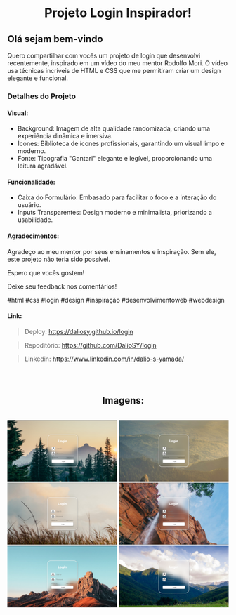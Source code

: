

<h1 align="center">Projeto Login Inspirador!</h1>



<h2>Olá sejam bem-vindo</h2>
<p>Quero compartilhar com vocês um projeto de login que desenvolvi recentemente, inspirado em um vídeo do meu mentor Rodolfo Mori. O vídeo usa técnicas incríveis de HTML e CSS que me permitiram criar um design elegante e funcional.</p>

<h3>Detalhes do Projeto </h3>
<h4> Visual: </h4>
<ul>
<li>Background: Imagem de alta qualidade randomizada, criando uma experiência dinâmica e imersiva.
</li>
<li>Ícones: Biblioteca de ícones profissionais, garantindo um visual limpo e moderno.
</li>
<li>Fonte: Tipografia "Gantari" elegante e legível, proporcionando uma leitura agradável.
</li>
</ul>

<h4>Funcionalidade:
</h4>
<ul>
<li>Caixa do Formulário: Embasado para facilitar o foco e a interação do usuário.
</li>
<li>Inputs Transparentes: Design moderno e minimalista, priorizando a usabilidade.
</li>
</ul>
<h4>Agradecimentos:</h4>

<p>Agradeço ao meu mentor por seus ensinamentos e inspiração. Sem ele, este projeto não teria sido possível.

Espero que vocês gostem!

Deixe seu feedback nos comentários!

#html #css #login #design #inspiração #desenvolvimentoweb #webdesign 
</p>

<h4>Link:</h4>

>Deploy: https://daliosy.github.io/login

>Repoditório: https://github.com/DalioSY/login

>Linkedin: https://www.linkedin.com/in/dalio-s-yamada/
 
<br>

<div id="user-content-toc">
  <ul align="center">
    <h2 style="display: inline-block">Imagens:</h2>
  </ul>
</div>

<div align="center"> 
  <img src="./img/Captura012050.png" width="250px">
  <img src="./img/Captura012058.png" width="250px">
  <img src="./img/Captura012107.png" width="250px">
  <img src="./img/Captura012115.png" width="250px">
  <img src="./img/Captura012123.png" width="250px">
  <img src="./img/Captura012146.png" width="250px">
</div>
